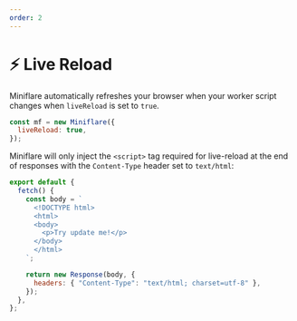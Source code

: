 ```yaml
---
order: 2
---
```


# ⚡️ Live Reload

Miniflare automatically refreshes your browser when your worker script
changes when `liveReload` is set to `true`.

```js
const mf = new Miniflare({
  liveReload: true,
});
```

Miniflare will only inject the `<script>` tag required for live-reload at the
end of responses with the `Content-Type` header set to `text/html`:

```js
export default {
  fetch() {
    const body = `
      <!DOCTYPE html>
      <html>
      <body>
        <p>Try update me!</p>
      </body>
      </html>
    `;

    return new Response(body, {
      headers: { "Content-Type": "text/html; charset=utf-8" },
    });
  },
};
```